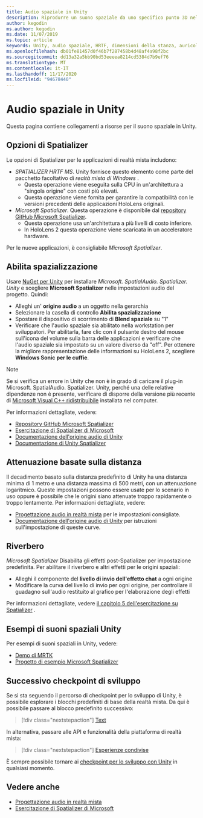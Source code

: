 ```yaml
---
title: Audio spaziale in Unity
description: Riprodurre un suono spaziale da uno specifico punto 3D nella scena Unity.
author: kegodin
ms.author: kegodin
ms.date: 11/07/2019
ms.topic: article
keywords: Unity, audio spaziale, HRTF, dimensioni della stanza, auricolare in realtà mista, auricolare di realtà mista di Windows, auricolare realtà virtuale, MRTK, Toolkit realtà mista, Spatializer, Reverb
ms.openlocfilehash: db01fe81457d0f46b7f287458b4d48af4a98f2bc
ms.sourcegitcommit: dd13a32a5bb90bd53eeeea8214cd5384d7b9ef76
ms.translationtype: MT
ms.contentlocale: it-IT
ms.lasthandoff: 11/17/2020
ms.locfileid: "94678440"
---
```

# <a name="spatial-sound-in-unity"></a>Audio spaziale in Unity

Questa pagina contiene collegamenti a risorse per il suono spaziale in Unity.

## <a name="spatializer-options"></a>Opzioni di Spatializer
Le opzioni di Spatializer per le applicazioni di realtà mista includono:
* *SPATIALIZER HRTF MS*. Unity fornisce questo elemento come parte del pacchetto facoltativo di *realtà mista di Windows* .
  * Questa operazione viene eseguita sulla CPU in un'architettura a "singola origine" con costi più elevati.
  * Questa operazione viene fornita per garantire la compatibilità con le versioni precedenti delle applicazioni HoloLens originali.
* *Microsoft Spatializer*. Questa operazione è disponibile dal [repository GitHub Microsoft Spatializer](https://github.com/microsoft/spatialaudio-unity).
  * Questa operazione usa un'architettura a più livelli di costo inferiore.
  * In HoloLens 2 questa operazione viene scaricata in un acceleratore hardware.

Per le nuove applicazioni, è consigliabile *Microsoft Spatializer*.

## <a name="enable-spatialization"></a>Abilita spazializzazione

Usare [NuGet per Unity](https://github.com/GlitchEnzo/NuGetForUnity/releases/latest) per installare _Microsoft. SpatialAudio. Spatializer. Unity_ e scegliere **Microsoft Spatializer** nelle impostazioni audio del progetto. Quindi:
* Alleghi un' **origine audio** a un oggetto nella gerarchia
* Selezionare la casella di controllo **Abilita spazializzazione**
* Spostare il dispositivo di scorrimento di **Blend spaziale** su "1"
* Verificare che l'audio spaziale sia abilitato nella workstation per sviluppatori. Per abilitarla, fare clic con il pulsante destro del mouse sull'icona del volume sulla barra delle applicazioni e verificare che l'audio spaziale sia impostato su un valore diverso da "off". Per ottenere la migliore rappresentazione delle informazioni su HoloLens 2, scegliere **Windows Sonic per le cuffie**.

>[!NOTE]
>Se si verifica un errore in Unity che non è in grado di caricare il plug-in Microsoft. SpatialAudio. Spatializer. Unity, perché una delle relative dipendenze non è presente, verificare di disporre della versione più recente di [Microsoft Visual C++ ridistribuibile](https://support.microsoft.com/en-us/help/2977003/the-latest-supported-visual-c-downloads) installata nel computer.

Per informazioni dettagliate, vedere:
* [Repository GitHub Microsoft Spatializer](https://github.com/microsoft/spatialaudio-unity)
* [Esercitazione di Spatializer di Microsoft](tutorials/unity-spatial-audio-ch1.md)
* [Documentazione dell'origine audio di Unity](https://docs.unity3d.com/2019.3/Documentation/Manual/class-AudioSource.html)
* [Documentazione di Unity Spatializer](https://docs.unity3d.com/Manual/VRAudioSpatializer.html)

## <a name="distance-based-attenuation"></a>Attenuazione basate sulla distanza
Il decadimento basato sulla distanza predefinito di Unity ha una distanza minima di 1 metro e una distanza massima di 500 metri, con un attenuazione logaritmico. Queste impostazioni possono essere usate per lo scenario in uso oppure è possibile che le origini siano attenuate troppo rapidamente o troppo lentamente. Per informazioni dettagliate, vedere:
* [Progettazione audio in realtà mista](../../design/spatial-sound-design.md) per le impostazioni consigliate.
* [Documentazione dell'origine audio di Unity](https://docs.unity3d.com/2019.3/Documentation/Manual/class-AudioSource.html) per istruzioni sull'impostazione di queste curve.

## <a name="reverb"></a>Riverbero
_Microsoft Spatializer_ Disabilita gli effetti post-Spatializer per impostazione predefinita. Per abilitare il riverbero e altri effetti per le origini spaziali:
* Alleghi il componente del **livello di invio dell'effetto chat** a ogni origine
* Modificare la curva del livello di invio per ogni origine, per controllare il guadagno sull'audio restituito al grafico per l'elaborazione degli effetti

Per informazioni dettagliate, vedere [il capitolo 5 dell'esercitazione su Spatializer](tutorials/unity-spatial-audio-ch5.md) .

## <a name="unity-spatial-sound-examples"></a>Esempi di suoni spaziali Unity
Per esempi di suoni spaziali in Unity, vedere:
* [Demo di MRTK](https://github.com/microsoft/MixedRealityToolkit-Unity/tree/mrtk_release/Assets/MixedRealityToolkit.Examples/Demos/Audio)
* [Progetto di esempio Microsoft Spatializer](https://github.com/microsoft/spatialaudio-unity/tree/master/Samples/MicrosoftSpatializerSample)

## <a name="next-development-checkpoint"></a>Successivo checkpoint di sviluppo

Se si sta seguendo il percorso di checkpoint per lo sviluppo di Unity, è possibile esplorare i blocchi predefiniti di base della realtà mista. Da qui è possibile passare al blocco predefinito successivo:

> [!div class="nextstepaction"]
> [Text](text-in-unity.md)

In alternativa, passare alle API e funzionalità della piattaforma di realtà mista:

> [!div class="nextstepaction"]
> [Esperienze condivise](shared-experiences-in-unity.md)

È sempre possibile tornare ai [checkpoint per lo sviluppo con Unity](unity-development-overview.md#2-core-building-blocks) in qualsiasi momento.

## <a name="see-also"></a>Vedere anche
* [Progettazione audio in realtà mista](../../design/spatial-sound-design.md)
* [Esercitazione di Spatializer di Microsoft](tutorials/unity-spatial-audio-ch1.md)
